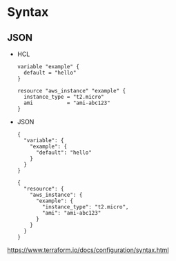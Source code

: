 # Syntax
## JSON
* HCL
    ```
    variable "example" {
      default = "hello"
    }
    
    resource "aws_instance" "example" {
      instance_type = "t2.micro"
      ami           = "ami-abc123"
    }
    ```
* JSON
    ```
    {
      "variable": {
        "example": {
          "default": "hello"
        }
      }
    }
    
    {
      "resource": {
        "aws_instance": {
          "example": {
            "instance_type": "t2.micro",
            "ami": "ami-abc123"
          }
        }
      }
    }
    ```  
https://www.terraform.io/docs/configuration/syntax.html









